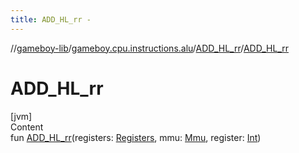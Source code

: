 ```yaml
---
title: ADD_HL_rr -
---
```

//[gameboy-lib](../../index.md)/[gameboy.cpu.instructions.alu](../index.md)/[ADD_HL_rr](index.md)/[ADD_HL_rr](-a-d-d_-h-l_rr.md)



# ADD_HL_rr  
[jvm]  
Content  
fun [ADD_HL_rr](-a-d-d_-h-l_rr.md)(registers: [Registers](../../gameboy.cpu/-registers/index.md), mmu: [Mmu](../../gameboy.memory/-mmu/index.md), register: [Int](https://kotlinlang.org/api/latest/jvm/stdlib/kotlin/-int/index.html))  




